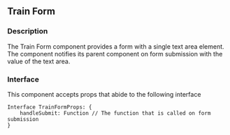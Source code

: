 ## Train Form

### Description

The Train Form component provides a form with a single text area element.
The component notifies its parent component on form submission with the value of the text area.

### Interface

This component accepts props that abide to the following interface

```
Interface TrainFormProps: {
    handleSubmit: Function // The function that is called on form submission
}	
```






